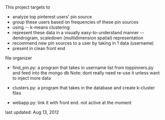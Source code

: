 This project targets to 
- analyze top pinterest users' pin source
- group these users based on frequencies of these pin sources 
- using 
-- k-means clustering:
- represent these data in a visually easy-to-understand manner
-- dendrogram, scaledown (multidimension spatial) representation
- recommend new pin sources to a user by taking in 1 data (username)
- present in clean front end

file organizer
- find_pin.py: a program that takes in username list from toppinners.py and feed into the mongo db
Note: dont really need re-use it unless want to inject more data

- clusters.py: a program that takes in the database and create k-cluster files

- webapp.py: link it with front end. not active at the moment 


last updated: Aug 13, 2012
